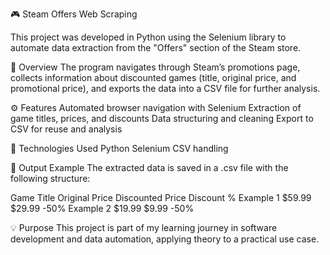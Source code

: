 🎮 Steam Offers Web Scraping

This project was developed in Python using the Selenium library to automate data extraction from the "Offers" section of the Steam store.

📌 Overview
The program navigates through Steam’s promotions page, collects information about discounted games (title, original price, and promotional price), and exports the data into a CSV file for further analysis.

⚙️ Features
Automated browser navigation with Selenium
Extraction of game titles, prices, and discounts
Data structuring and cleaning
Export to CSV for reuse and analysis

🚀 Technologies Used
Python
Selenium
CSV handling

📂 Output Example
The extracted data is saved in a .csv file with the following structure:

Game Title	Original Price	Discounted Price	Discount %
Example 1	  $59.99	        $29.99	          -50%
Example 2	  $19.99	        $9.99	            -50%

💡 Purpose
This project is part of my learning journey in software development and data automation, applying theory to a practical use case.
